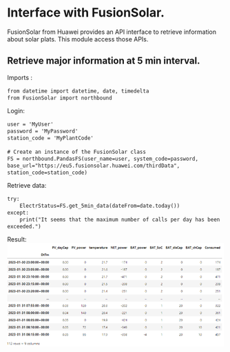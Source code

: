 # Interface with FusionSolar.
FusionSolar from Huawei provides an API interface to retrieve information about solar plats.
This module access those APIs.
## Retrieve major information at 5 min interval.
Imports :

    from datetime import datetime, date, timedelta
    from FusionSolar import northbound

Login:

    user = 'MyUser'
    password = 'MyPassword'
    station_code = 'MyPlantCode'
    
    # Create an instance of the FusionSolar class
    FS = northbound.PandasFS(user_name=user, system_code=password, base_url="https://eu5.fusionsolar.huawei.com/thirdData", station_code=station_code)
Retrieve data:

    try:
        ElectrStatus=FS.get_5min_data(dateFrom=date.today())
    except:
        print("It seems that the maximum number of calls per day has been exceeded.")
Result:
  ![Output DataFrame](https://github.com/MarcelDelhez/Electricity/blob/main/FusionSolar/ElectrStatus.PNG)  